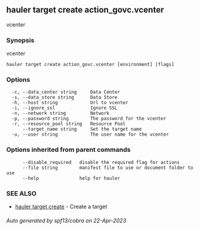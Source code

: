 ## hauler target create action_govc.vcenter

vcenter

### Synopsis

vcenter

```
hauler target create action_govc.vcenter [environment] [flags]
```

### Options

```
  -c, --data_center string     Data Center
  -s, --data_store string      Data Store
  -h, --host string            Url to vcenter
  -i, --ignore_ssl             Ignore SSL
  -n, --network string         Network
  -p, --password string        The password for the vcenter
  -r, --resource_pool string   Resource Pool
      --target_name string     Set the target name
  -u, --user string            The user name for the vcenter
```

### Options inherited from parent commands

```
      --disable_required   disable the required flag for actions
      --file string        manifest file to use or document folder to use
      --help               help for hauler
```

### SEE ALSO

* [hauler target create](hauler_target_create.md)	 - Create a target

###### Auto generated by spf13/cobra on 22-Apr-2023
